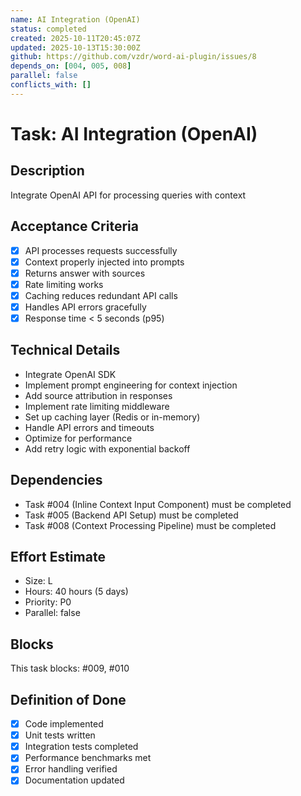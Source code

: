 ```yaml
---
name: AI Integration (OpenAI)
status: completed
created: 2025-10-11T20:45:07Z
updated: 2025-10-13T15:30:00Z
github: https://github.com/vzdr/word-ai-plugin/issues/8
depends_on: [004, 005, 008]
parallel: false
conflicts_with: []
---
```


# Task: AI Integration (OpenAI)

## Description
Integrate OpenAI API for processing queries with context

## Acceptance Criteria
- [x] API processes requests successfully
- [x] Context properly injected into prompts
- [x] Returns answer with sources
- [x] Rate limiting works
- [x] Caching reduces redundant API calls
- [x] Handles API errors gracefully
- [x] Response time < 5 seconds (p95)

## Technical Details
- Integrate OpenAI SDK
- Implement prompt engineering for context injection
- Add source attribution in responses
- Implement rate limiting middleware
- Set up caching layer (Redis or in-memory)
- Handle API errors and timeouts
- Optimize for performance
- Add retry logic with exponential backoff

## Dependencies
- Task #004 (Inline Context Input Component) must be completed
- Task #005 (Backend API Setup) must be completed
- Task #008 (Context Processing Pipeline) must be completed

## Effort Estimate
- Size: L
- Hours: 40 hours (5 days)
- Priority: P0
- Parallel: false

## Blocks
This task blocks: #009, #010

## Definition of Done
- [x] Code implemented
- [x] Unit tests written
- [x] Integration tests completed
- [x] Performance benchmarks met
- [x] Error handling verified
- [x] Documentation updated
